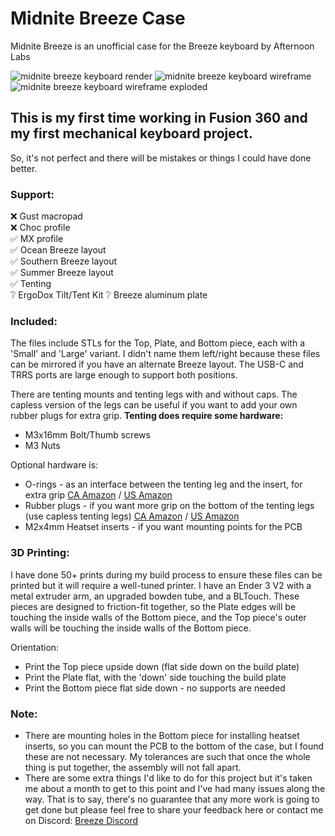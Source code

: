 # Midnite Breeze Case

Midnite Breeze is an unofficial case for the Breeze keyboard by Afternoon Labs

![midnite breeze keyboard render](https://i.imgur.com/4uPXR1M.png)
![midnite breeze keyboard wireframe](https://i.imgur.com/gCqrYiU.png)
![midnite breeze keyboard wireframe exploded](https://i.imgur.com/QQKB4ZS.png)

## This is my first time working in Fusion 360 and my first mechanical keyboard project.
So, it's not perfect and there will be mistakes or things I could have done better.

### Support:
❌ Gust macropad  
❌ Choc profile  
✅ MX profile  
✅ Ocean Breeze layout  
✅ Southern Breeze layout  
✅ Summer Breeze layout  
✅ Tenting  
❔ ErgoDox Tilt/Tent Kit
❔ Breeze aluminum plate  

### Included:
The files include STLs for the Top, Plate, and Bottom piece, each with a 'Small' and 'Large' variant. I didn't name them left/right because these files can be mirrored if you have an alternate Breeze layout. The USB-C and TRRS ports are large enough to support both positions.

There are tenting mounts and tenting legs with and without caps. The capless version of the legs can be useful if you want to add your own rubber plugs for extra grip. **Tenting does require some hardware:**
* M3x16mm Bolt/Thumb screws
* M3 Nuts

Optional hardware is:
* O-rings - as an interface between the tenting leg and the insert, for extra grip [CA Amazon](https://www.amazon.ca/ThreeBulls-120Pcs-Dampeners-Keyboards-Dampers/dp/B01N6438BK) / [US Amazon](https://www.amazon.com/ThreeBulls-120Pcs-Dampeners-Keyboards-Dampers/dp/B01N6438BK)
* Rubber plugs - if you want more grip on the bottom of the tenting legs (use capless tenting legs) [CA Amazon](https://www.amazon.ca/gp/product/B07TXYSYS3) / [US Amazon](https://www.amazon.com/Aislor-Bumpers-Rubber-Grippers-Spacers/dp/B08LQ192XK)
* M2x4mm Heatset inserts - if you want mounting points for the PCB

### 3D Printing:
I have done 50+ prints during my build process to ensure these files can be printed but it will require a well-tuned printer. I have an Ender 3 V2 with a metal extruder arm, an upgraded bowden tube, and a BLTouch. These pieces are designed to friction-fit together, so the Plate edges will be touching the inside walls of the Bottom piece, and the Top piece's outer walls will be touching the inside walls of the Bottom piece. 

Orientation:
* Print the Top piece upside down (flat side down on the build plate)
* Print the Plate flat, with the 'down' side touching the build plate
* Print the Bottom piece flat side down - no supports are needed

### Note:
* There are mounting holes in the Bottom piece for installing heatset inserts, so you can mount the PCB to the bottom of the case, but I found these are not necessary. My tolerances are such that once the whole thing is put together, the assembly will not fall apart.
* There are some extra things I'd like to do for this project but it's taken me about a month to get to this point and I've had many issues along the way. That is to say, there's no guarantee that any more work is going to get done but please feel free to share your feedback here or contact me on Discord: [Breeze Discord](https://discord.gg/HU3YHDQG)
